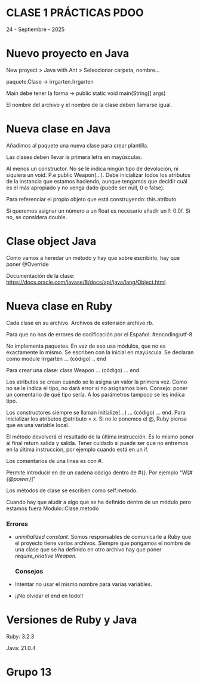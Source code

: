 # CLASE 1 PRÁCTICAS PDOO
24 - Septiembre - 2025

# Nuevo proyecto en Java

New proyect > Java with Ant > Seleccionar carpeta, nombre…

paquete.Clase → irrgarten.Irrgarten

Main debe tener la forma → public static void main(String[] args)

El nombre del archivo y el nombre de la clase deben llamarse igual.

# Nueva clase en Java

Añadimos al paquete una nueva clase para crear plantilla.

Las clases deben llevar la primera letra en mayúsculas.

Al menos un constructor. No se le indica ningún tipo de devolución, ni siquiera un void. P.e public Weapon(…). Debe inicializar todos los atributos de la instancia que estamos haciendo, aunque tengamos que decidir cuál es el más apropiado y no venga dado (puede ser null, 0 o false).

Para referenciar el propio objeto que está construyendo: this.atributo

Si queremos asignar un número a un float es necesario añadir un f: 0.0f. Si no, se considera double.

# Clase object Java

Como vamos a heredar un método y hay que sobre escribirlo, hay que poner @Override

Documentación de la clase: https://docs.oracle.com/javase/8/docs/api/java/lang/Object.html

# Nueva clase en Ruby

Cada clase en su archivo. Archivos de estensión archivo.rb.

Para que no nos de errores de codificación por el Español: #encoding:utf-8

No implementa paquetes. En vez de eso usa módulos, que no es exactamente lo mismo. Se escriben con la inicial en mayúscula. Se declaran como module Irrgarten … (código) .. end

Para crear una clase: class Weapon … (código) … end.

Los atributos se crean cuando se le asigna un valor la primera vez. Como no se le indica el tipo, no dará error si no asignamos bien. Consejo: poner un comentario de qué tipo sería. A los parámetros tampoco se les indica tipo.

Los constructores siempre se llaman initialize(…) … (código) …  end. Para inicializar los atributos @atributo = x. Si no le ponemos el @, Ruby piensa que es una variable local.

El método devolverá el resultado de la última instrucción. Es lo mismo poner al final return salida y salida. Tener cuidado si puede ser que no entremos en la última instrucción, por ejemplo cuando está en un if.

Los comentarios de una línea es con #.

Permite introducir en de un cadena código dentro de #{}. Por ejemplo "W[*#{@power}*]"

Los métodos de clase se escriben como self.metodo.

Cuando hay que aludir a algo que se ha definido dentro de un módulo pero estamos fuera Modulo::Clase.metodo

### Errores

- *uninitialized constant*. Somos responsables de comunicarle a Ruby que el proyecto tiene varios archivos. Siempre que pongamos el nombre de una clase que se ha definido en otro archivo hay que poner *require_relative Weapon.*
    
    ### Consejos
    
- Intentar no usar el mismo nombre para varias variables.
- ¡¡No olvidar el end en todo!!

# Versiones de Ruby y Java

Ruby: 3.2.3

Java: 21.0.4

# Grupo 13
